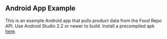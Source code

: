 ## Android App Example

This is an example Android app that pulls product data from the Food Repo API. Use Android Studio 2.2 or newer to build. Install a precompiled apk [here](OpenFoodAPIDemo.apk).
